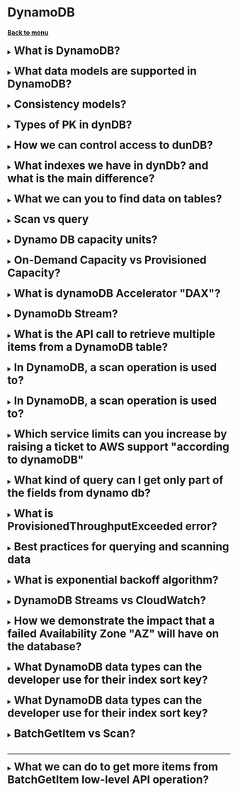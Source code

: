 <h1>DynamoDB</h1> 
<h4> 

[Back to menu](..%2F..%2FMenu.md)

</h4>

[//]: # (What is DynamoDB?)

<details>
    <summary>
        <b><big><big><big>
            What is DynamoDB?
        </big></big></big></b>
    </summary>

DynamoDB is a low latency NoSQL database

</details>
<br>

[//]: # (What data models are supported in DynamoDB?)

<details>
    <summary>
        <b><big><big><big>
            What data models are supported in DynamoDB?
        </big></big></big></b>
    </summary>

- document
- key-value data model
- JSON
- HTML
- XML

</details>
<br>

[//]: # (Consistency models?)

<details>
    <summary>
        <b><big><big><big>
            Consistency models?
        </big></big></big></b>
    </summary>

- Eventually consistent
- Strongly consistent
- DynamoDB consistent

</details>
<br>

[//]: # (Types of PK in dynDB?)

<details>
    <summary>
        <b><big><big><big>
            Types of PK in dynDB?
        </big></big></big></b>
    </summary>

- Partition Key (Ключ на поле)
- Composite key (partition key + sort key)

</details>
<br>

[//]: # (How we can control access to dunDB?)

<details>
    <summary>
        <b><big><big><big>
            How we can control access to dunDB?
        </big></big></big></b>
    </summary>

- IAM condition parameter
- dynamodb:LeadingKeys (allow user to access only the items 
where the partition key value matches their id)

</details>
<br>

[//]: # (What is flexible querying?)

<details>
    <summary>
        <b><big><big><big>
            What indexes we have in dynDb? and what is the main difference?
        </big></big></big></b>
    </summary>

Local Secondary Index
    - must be created when you create table
    - same PK and different sort key to your table

Global Secondary Index
    - can be created any time
    - different PK and different sort key to your table

</details>
<br>

[//]: # (What we can you to find data on tables?)

<details>
    <summary>
        <b><big><big><big>
            What we can you to find data on tables?
        </big></big></big></b>
    </summary>

- Use query expression (default)
- Use AWS scan (Scan will form a query for you)

</details>
<br>

[//]: # (Scan vs query?)

<details>
    <summary>
        <b><big><big><big>
            Scan vs query
        </big></big></big></b>
    </summary>

A Query request is generally more efficient than a Scan operation. 
Eventual consistency reads use up fewer read capacity 
units than strongly consistent reads.

</details>
<br>

[//]: # (Dynamo DB capacity units?)

<details>
    <summary>
        <b><big><big><big>
            Dynamo DB capacity units?
        </big></big></big></b>
    </summary>

Dynamo DB capacity units.
Each capacity gives you opportunity to read or write KB transactions per second

- Write Capacity Units (1 x 1KB write per second)
- Strongly Consistent Reads (1 x 4KB write per second)
- Eventually Consistent Reads (2 x 4KB write per second)

How we can calculate needed units 
Example: 
- you need read 80 items per second
- each item size 3KB
- you are using Strongly Consistent Reads

Calculation: 
- size of each item / size of unit capacity (3/4KB = 0.75)
- round this up to nearest whole value (1)
- multiply by number of read per second (80 read capacity units required)

</details>
<br>

[//]: # (On-Demand Capacity vs Prosivioned Capacity?)

<details>
    <summary>
        <b><big><big><big>
            On-Demand Capacity vs Provisioned Capacity?
        </big></big></big></b>
    </summary>

On-Demand Capacity
- For unknown workloads
- For unpredictable application traffic
- For spiky, short-lived peaks
- a pay-per-use model
- it might be difficult to predict cost

Provisioned Capacity
- Read and write capacity req can be predicted
- Predictable application traffic
- Application traffic is consistent or increases gradually
- you have more control over the cost

</details>
<br>

[//]: # (What is dynamoDB Accelerator "DAX"?)

<details>
    <summary>
        <b><big><big><big>
            What is dynamoDB Accelerator "DAX"?
        </big></big></big></b>
    </summary>

Простыми словами это прослойка которая кеширует часть запросов
И любой API Call идет сначала в DAX и ищет значение в кэше и возвращает

- In-memmory cash for DB
- Improves Responce
- Write operations 
(data is written to rhe cache and the backend store at the same time)
- API call can be pointed at DAX cluster
- Not suitable for read operation applications

</details>
<br>

[//]: # (DynamoDb Stream?)

<details>
    <summary>
        <b><big><big><big>
            DynamoDb Stream?
        </big></big></big></b>
    </summary>

- Time ordered Sequence of item (insert, update, delete)
- Logs (encrypted at rest for 24 hours)
- Dedicated Endpoint (access using this endpoint)
- images (before and after images can be captured)

Use cases:
- audit or archive transactions
- trigger an event based transaction
- replicate data across multiple tables

</details>
<br>

[//]: # (What is the API call to retrieve multiple items from a DynamoDB table?)

<details>
    <summary>
        <b><big><big><big>
            What is the API call to retrieve multiple items from a DynamoDB table?
        </big></big></big></b>
    </summary>

The BatchGetItem operation returns the attributes of one or
more items from one or more tables

</details>
<br>

[//]: # (In DynamoDB, a scan operation is used to:)

<details>
    <summary>
        <b><big><big><big>
            In DynamoDB, a scan operation is used to?
        </big></big></big></b>
    </summary>

A Scan operation in Amazon DynamoDB reads every item in a table 
or a secondary index. 
By default, a Scan operation returns all the data attributes 
for every item in the table or index. 
You can use the ProjectionExpression parameter so that 
Scan only returns some of the attributes, rather than all of them.

</details>
<br>

[//]: # (In DynamoDB, a scan operation is used to:)

<details>
    <summary>
        <b><big><big><big>
            In DynamoDB, a scan operation is used to?
        </big></big></big></b>
    </summary>

A Scan operation in Amazon DynamoDB reads every item in a table
or a secondary index.
By default, a Scan operation returns all the data attributes
for every item in the table or index.
You can use the ProjectionExpression parameter so that
Scan only returns some of the attributes, rather than all of them.

</details>
<br>

[//]: # (Which service limits can you increase by raising a ticket to AWS support "according to dynamoDB")

<details>
    <summary>
        <b><big><big><big>
            Which service limits can you increase by raising a ticket to AWS support "according to dynamoDB"
        </big></big></big></b>
    </summary>

- Read/write capacity mode and throughput
- Reserved Capacity
- Secondary indexes
- DynamoDB transactions
- DynamoDB Streams
- DynamoDB Accelerator (DAX)

</details>
<br>

[//]: # (What kind of query can I get only part of the fields from dynamo db?)

<details>
    <summary>
        <b><big><big><big>
            What kind of query can I get only part of the fields from dynamo db?
        </big></big></big></b>
    </summary>

To get only some attributes rather than all, use a **projection expression**.

Because, when using a query or scan, DynamoDB returns all attributes
of an element by default.

</details>
<br>

[//]: # (What is ProvisionedThroughputExceeded error?)

<details>
    <summary>
        <b><big><big><big>
            What is ProvisionedThroughputExceeded error?
        </big></big></big></b>
    </summary>

ProvisionedThroughputExceeded means that your request rate is too high.

Reduce the frequency of requests using Error Retries and Exponential Backoff.

</details>
<br>

[//]: # (Best practices for querying and scanning data)

<details>
    <summary>
        <b><big><big><big>
            Best practices for querying and scanning data
        </big></big></big></b>
    </summary>

- Reduce page size
(Because a Scan operation reads an entire page (by default, 1 MB),
you can reduce the impact of the scan operation by setting a smaller page size.
The Scan operation provides a Limit parameter that you can use to 
set the page size for your request.)
- Isolate scan operations
- Use parallel scans

</details>
<br>

[//]: # (What is exponential backoff algorithm?)

<details>
    <summary>
        <b><big><big><big>
            What is exponential backoff algorithm?
        </big></big></big></b>
    </summary>

![img](https://docs.aws.amazon.com/images/prescriptive-guidance/latest/cloud-design-patterns/images/retry-backoff-2.png)

</details>
<br>

[//]: # (DynamoDB Streams vs CloudWatch?)

<details>
    <summary>
        <b><big><big><big>
            DynamoDB Streams vs CloudWatch?
        </big></big></big></b>
    </summary>

CloudWatch is used to monitor performance metrics 
and collect logs in your AWS environment.

DynamoDB Streams captures a time-ordered sequence of 
modifications that are made to items in a DynamoDB table. 
**It stores the information for a maximum of 24 hours**.

</details>
<br>

[//]: # (How we demonstrate the impact that a failed Availability Zone "AZ" will have on the database?)

<details>
    <summary>
        <b><big><big><big>
            How we demonstrate the impact that a failed Availability Zone "AZ" will have on the database?
        </big></big></big></b>
    </summary>

Simulate an AZ failure by performing a reboot 
with forced failover on the RDS instance.

</details>
<br>

[//]: # (What DynamoDB data types can the developer use for their index sort key?)

<details>
    <summary>
        <b><big><big><big>
            What DynamoDB data types can the developer use for their index sort key?
        </big></big></big></b>
    </summary>

- Number
- Binary
- String

</details>
<br>

[//]: # (What is UnprocessedKeys value that returned from DynamoDB BatchGetItem?)

<details>
    <summary>
        <b><big><big><big>
            What DynamoDB data types can the developer use for their index sort key?
        </big></big></big></b>
    </summary>

If a partial result is returned, the operation returns a value for UnprocessedKeys.
You can use this value to retry the operation starting with the next item to get.

**BUT!**

If you request more than 100 items, 
BatchGetItem returns a ValidationException with the message 
"Too many items requested for the BatchGetItem call."

</details>
<br>

[//]: # (BatchGetItem vs Scan?)

<details>
    <summary>
        <b><big><big><big>
            BatchGetItem vs Scan?
        </big></big></big></b>
    </summary>

**BatchGetItem**: This operation is used when you know the primary keys 
(partition key and sort key, if applicable) for the items you want to retrieve. 
It’s a convenient way of retrieving multiple items at once, 
and it’s more efficient in terms of network traffic savings. 
However, if you only have partial information about an item,
you can’t use BatchGetItem

**Scan:** This operation examines every item in the table. 
If you need to retrieve items but you only have partial information about them, 
you would need to use Scan or Query. 
However, performing scans is generally discouraged, 
especially when working with large volumes of data. 
If you know the primary key of the items you’re interested in, 
it’s recommended to use BatchGetItems over doing a scan.

</details>
<br>

---

[//]: # (What we can do to get more items from BatchGetItem low-level API operation?)

<details>
    <summary>
        <b><big><big><big>
            What we can do to get more items from BatchGetItem low-level API operation?
        </big></big></big></b>
    </summary>

We have 2 possible options:

1. Set retry of the batch operation with exponential backoff and randomized delay
2. Increase the provisioned read capacity of the DynamoDB tables 
that the operation accesses

or

1. Update the application to use an AWS software development kit
(AWS SDK) to make the requests.

</details>
<br>
